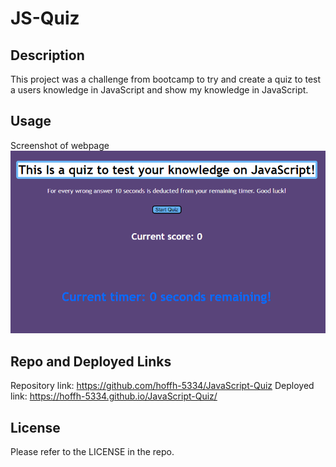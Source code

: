 # JS-Quiz

## Description

This project was a challenge from bootcamp to try and create a quiz to test a users knowledge in JavaScript and show my knowledge in JavaScript. 
## Usage
Screenshot of webpage
    ![website picture](./Assets/images/Screenshot.png)


## Repo and Deployed Links
Repository link: https://github.com/hoffh-5334/JavaScript-Quiz
Deployed link:  https://hoffh-5334.github.io/JavaScript-Quiz/



## License

Please refer to the LICENSE in the repo.
